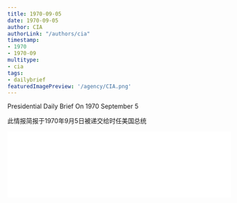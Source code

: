 ```yaml
---
title: 1970-09-05
date: 1970-09-05
author: CIA 
authorLink: "/authors/cia"
timestamp: 
- 1970
- 1970-09
multitype: 
- cia
tags: 
- dailybrief
featuredImagePreview: '/agency/CIA.png'
---
```



Presidential Daily Brief On 1970 September 5

此情报简报于1970年9月5日被递交给时任美国总统

<!--more-->





<div id="over" style="width:100%; overflow:hidden"> <iframe id="sFrame" name="sFrame" frameborder="no" border="0"  allowfullscreen marginwidth="0" scrolling="no" src = " /CIA/1970-09-05.html "  style = " position:absulute; width: 806px; top: 300;" > </iframe> </div>